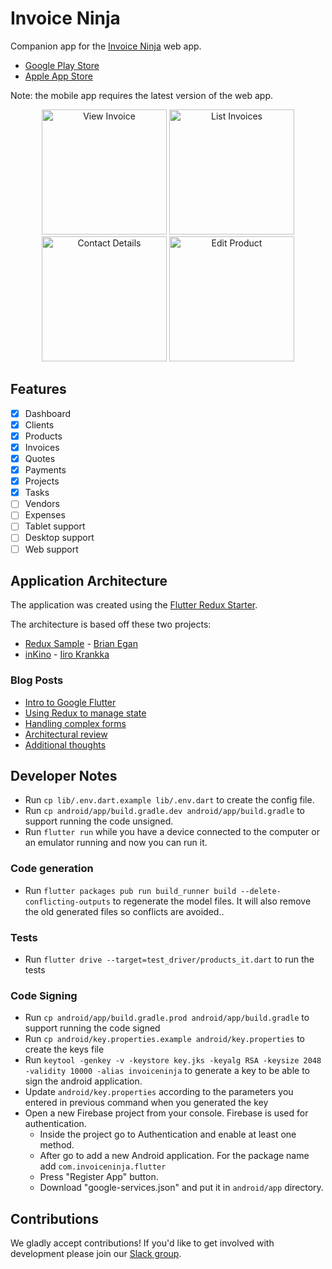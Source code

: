 # Invoice Ninja

Companion app for the [Invoice Ninja](https://github.com/invoiceninja/invoiceninja) web app.

- [Google Play Store](https://play.google.com/store/apps/details?id=com.invoiceninja.flutter)
- [Apple App Store](https://itunes.apple.com/us/app/invoice-ninja/id1435514417?ls=1&mt=8)

Note: the mobile app requires the latest version of the web app.

<p align="center">
    <img src="https://github.com/invoiceninja/flutter-mobile/blob/master/samples/screenshots/screenshot_01.png" alt="View Invoice" width="200"/>
    <img src="https://github.com/invoiceninja/flutter-mobile/blob/master/samples/screenshots/screenshot_02.png" alt="List Invoices" width="200"/>
    <img src="https://github.com/invoiceninja/flutter-mobile/blob/master/samples/screenshots/screenshot_03.png" alt="Contact Details" width="200"/>
    <img src="https://github.com/invoiceninja/flutter-mobile/blob/master/samples/screenshots/screenshot_04.png" alt="Edit Product" width="200"/>
</p>

## Features

- [x] Dashboard
- [x] Clients
- [x] Products
- [x] Invoices
- [x] Quotes
- [x] Payments
- [x] Projects
- [x] Tasks
- [ ] Vendors
- [ ] Expenses
- [ ] Tablet support
- [ ] Desktop support
- [ ] Web support

## Application Architecture

The application was created using the [Flutter Redux Starter](https://github.com/hillelcoren/flutter-redux-starter).

The architecture is based off these two projects:

- [Redux Sample](https://github.com/brianegan/flutter_architecture_samples/tree/master/example/redux) - [Brian Egan](https://twitter.com/brianegan)
- [inKino](https://github.com/roughike/inKino) - [Iiro Krankka](https://twitter.com/koorankka)

### Blog Posts
- [Intro to Google Flutter](https://hillelcoren.com/2018/05/18/flutter-is-darts-killer-app/)
- [Using Redux to manage state](https://hillelcoren.com/2018/06/01/building-a-large-flutter-app-with-redux/)
- [Handling complex forms](https://hillelcoren.com/2018/06/18/flutter-using-redux-to-manage-complex-forms-with-multiple-tabs-and-relationships/)
- [Architectural review](https://hillelcoren.com/2018/08/10/an-architectural-review-of-the-invoice-ninja-flutter-app/)
- [Additional thoughts](https://hillelcoren.com/2018/08/24/ongoing-adventures-with-flutter-and-redux/)

## Developer Notes
- Run `cp lib/.env.dart.example lib/.env.dart` to create the config file.
- Run `cp android/app/build.gradle.dev android/app/build.gradle` to support running the code unsigned.
- Run `flutter run` while you have a device connected to the computer or an emulator running and now you can run it.

### Code generation
- Run `flutter packages pub run build_runner build --delete-conflicting-outputs` to regenerate the model files. It will also remove the old generated files so conflicts are avoided..

### Tests
- Run `flutter drive --target=test_driver/products_it.dart` to run the tests
    
### Code Signing
- Run `cp android/app/build.gradle.prod android/app/build.gradle` to support running the code signed
- Run `cp android/key.properties.example android/key.properties` to create the keys file
- Run `keytool -genkey -v -keystore key.jks -keyalg RSA -keysize 2048 -validity 10000 -alias invoiceninja` to generate a key to be able to sign the android application.
- Update `android/key.properties` according to the parameters you entered in previous command when you generated the key 
- Open a new Firebase project from your console. Firebase is used for authentication.
    - Inside the project go to Authentication and enable at least one method.
    - After go to add a new Android application. For the package name add `com.invoiceninja.flutter`
    - Press "Register App" button.
    - Download "google-services.json" and put it in `android/app` directory.

## Contributions

We gladly accept contributions! If you'd like to get involved with development please join our [Slack group](http://slack.invoiceninja.com/).